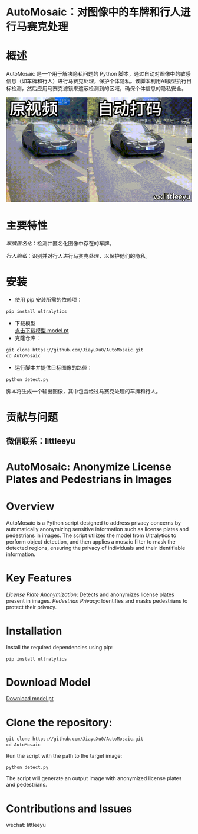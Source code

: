 
# AutoMosaic：对图像中的车牌和行人进行马赛克处理
# 概述
AutoMosaic 是一个用于解决隐私问题的 Python 脚本，通过自动对图像中的敏感信息（如车牌和行人）进行马赛克处理，保护个体隐私。该脚本利用AI模型执行目标检测，然后应用马赛克滤镜来遮蔽检测到的区域，确保个体信息的隐私安全。  

![Local GIF](demo.gif)
# 主要特性
*车牌匿名化*：检测并匿名化图像中存在的车牌。 

*行人隐私*：识别并对行人进行马赛克处理，以保护他们的隐私。

# 安装
* 使用 pip 安装所需的依赖项：
```
pip install ultralytics
```
* 下载模型  
[点击下载模型 model.pt](https://drive.google.com/file/d/1yFOyaloi4HZ1Z287kzkpqTQ5bMZ52cgs/view?usp=sharing)
* 克隆仓库：
```
git clone https://github.com/JiayuXu0/AutoMosaic.git
cd AutoMosaic
```
* 运行脚本并提供目标图像的路径：

```
python detect.py
```
脚本将生成一个输出图像，其中包含经过马赛克处理的车牌和行人。

# 贡献与问题 

微信联系：littleeyu
---

# AutoMosaic: Anonymize License Plates and Pedestrians in Images
# Overview
AutoMosaic is a Python script designed to address privacy concerns by automatically anonymizing sensitive information such as license plates and pedestrians in images. The script utilizes the model from Ultralytics to perform object detection, and then applies a mosaic filter to mask the detected regions, ensuring the privacy of individuals and their identifiable information.

# Key Features
*License Plate Anonymization*: Detects and anonymizes license plates present in images.
*Pedestrian Privacy*: Identifies and masks pedestrians to protect their privacy.

# Installation
Install the required dependencies using pip:
```
pip install ultralytics
```
# Download Model  
[Download model.pt](https://drive.google.com/file/d/1yFOyaloi4HZ1Z287kzkpqTQ5bMZ52cgs/view?usp=sharing)
# Clone the repository:

```
git clone https://github.com/JiayuXu0/AutoMosaic.git
cd AutoMosaic
```

Run the script with the path to the target image:

```
python detect.py
```
The script will generate an output image with anonymized license plates and pedestrians.

# Contributions and Issues
wechat: littleeyu